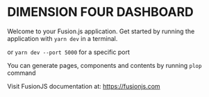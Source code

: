 # DIMENSION FOUR DASHBOARD

Welcome to your Fusion.js application. Get started by running the application with `yarn dev` in a terminal.

or `yarn dev --port 5000` for a specific port

You can generate pages, components and contents by running `plop` command

Visit FusionJS documentation at: https://fusionjs.com
